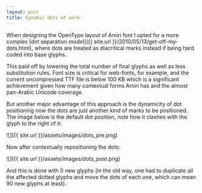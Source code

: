 ```yaml
---
layout: post
title: Dynamic dots at work
---
```

When designing the OpenType layout of Amiri font I opted for a more complex [dot separation model]({{ site.url }}/2010/05/13/get-off-my-dots.html), where dots are treated as diacritical marks instead if being hard coded into base glyphs.

This paid off by lowering the total number of final glyphs as well as less substitution rules. Font size is critical for web-fonts, for example, and the current uncompressed TTF file is below 100 KB which is a significant achievement given how many contextual forms Amiri has and the almost pan-Arabic Unicode coverage.

But another major advantage of this approach is the dynamicity of dot positioning now the dots are just another kind of marks to be positioned. The image below is the default dot position, note how it clashes with the glyph to the right of it:

![]({{ site.url }}/assets/images/dots_pre.png)

Now after contextually repositioning the dots:

![]({{ site.url }}/assets/images/dots_post.png)

And this is done with 0 new glyphs (in the old way, one had to duplicate all the affected dotted glyphs and move the dots of each one, which can mean 90 new glyphs at least).
